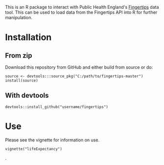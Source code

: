 This is an R package to interact with Public Health England's [Fingertips](http://fingertips.phe.org.uk/) data tool. 
This can be used to load data from the Fingertips API into R for further manipulation. 

# Installation

## From zip
Download this repository from GitHub and either build from source or do:

	source <- devtools:::source_pkg("C:/path/to/fingertips-master")
	install(source)

## With devtools

	devtools::install_github("username/fingertips")
	
# Use
Please see the vignette for information on use.

	vignette("lifeExpectancy")

.